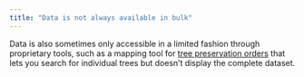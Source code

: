 ```yaml
---
title: "Data is not always available in bulk"
---
```


Data is also sometimes only accessible in a limited fashion through proprietary tools, such as a mapping tool for [tree preservation orders](/glossary/tree-preservation-order) that lets you search for individual trees but doesn’t display the complete dataset.
